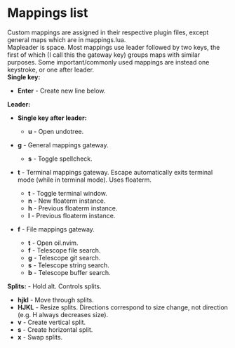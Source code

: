 # Mappings list  
Custom mappings are assigned in their respective plugin files, except general maps which are in mappings.lua.  
Mapleader is space. Most mappings use leader followed by two keys, the first of which (I call this the gateway key) groups maps with similar purposes. Some important/commonly used mappings are instead one keystroke, or one after leader.  
**Single key:**  
- **Enter** - Create new line below.  
  
**Leader:**  
- **Single key after leader:**  
	- **u** - Open undotree.  
  
- **g** - General mappings gateway.  
	- **s** - Toggle spellcheck.  
  
- **t** - Terminal mappings gateway. Escape automatically exits terminal mode (while in terminal mode). Uses floaterm.  
	- **t** - Toggle terminal window.  
	- **n** - New floaterm instance.  
	- **h** - Previous floaterm instance.  
	- **l** - Previous floaterm instance.  
  
- **f** - File mappings gateway.  
	- **t** - Open oil.nvim.  
	- **f** - Telescope file search.  
	- **g** - Telescope git search.  
	- **s** - Telescope string search.  
	- **b** - Telescope buffer search.  

**Splits:** - Hold alt. Controls splits.  
- **hjkl** - Move through splits.  
- **HJKL** - Resize splits. Directions correspond to size change, not direction (e.g. H always decreases size).  
- **v** - Create vertical split.  
- **s** - Create horizontal split.  
- **x** - Swap splits.  
